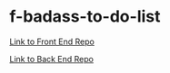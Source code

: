 # f-badass-to-do-list

<a href="https://github.com/cooljasonmelton/f-badass-to-do-list" >Link to Front End Repo</a>

<a href="https://github.com/cooljasonmelton/b-badass-to-do-list"> Link to Back End Repo</a>